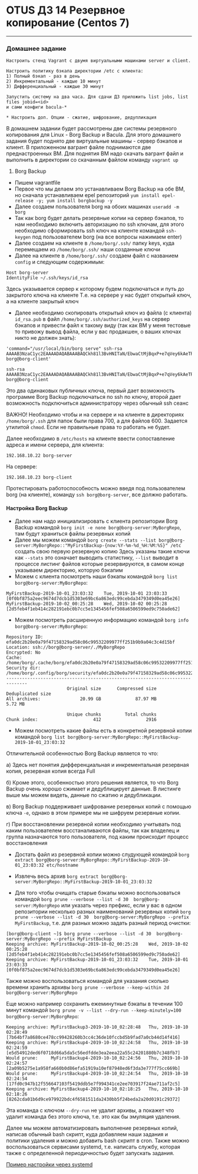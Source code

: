 # OTUS ДЗ 14 Резервное копирование  (Centos 7)
-----------------------------------------------------------------------
### Домашнее задание

    Настроить стенд Vagrant с двумя виртуальными машинами server и client.

    Настроить политику бэкапа директории /etc с клиента:
    1) Полный бэкап - раз в день
    2) Инкрементальный - каждые 10 минут
    3) Дифференциальный - каждые 30 минут

    Запустить систему на два часа. Для сдачи ДЗ приложить list jobs, list files jobid=<id>
    и сами конфиги bacula-*

    * Настроить доп. Опции - сжатие, шифрование, дедупликация


В домашнем задании будет рассмотрены две системы резервного копирования для Linux - Borg Backup и Bacula.
Для этого домашнего задания будет поднято две виртуальные машины - сервер бэкапов и клиент. В приложенном вагрант файле поднимаются две преднастроенных ВМ. 
Для поднятия ВМ надо скачать вагрант файл и выполнить в директории со скачанным файлом команду ```vagrant up```

1. Borg Backup
- Пишем vagrantfile 
- Первое что мы делаем это устанавливаем Borg Backup на обе ВМ, но сначала устанавливаем epel репозиторий ```yum install epel-release -y; yum install borgbackup -y```
- Далее создаем пользователя borg на обоих машинах ```useradd -m borg```
- Так как borg будет делать резервные копии на сервер бэкапов, то нам необходимо включить авторизацию по ssh ключам, для этого необходимо сформировать ssh ключ на клиенте командой ```ssh-keygen``` под пользователем borg (на все вопросы нажимаем enter)
- Далее создаем на клиенте в ```/home/borg/.ssh/``` папку keys, куда перемещаем из ```/home/borg/.ssh/``` наши созданные ключи
- Далее на клиенте в ```/home/borg/.ssh/``` создаем файл с названием ```config``` и следующим содержимым:
```
Host borg-server
IdentityFile ~/.ssh/keys/id_rsa
```
Здесь указывается сервер к которому будем подключаться и путь до закрытого ключа на клиенте
Т.е. на сервере у нас будет открытый ключ, а на клиенте закрытый ключ
- Далее необходимо скопировать открытый ключ из файла (с клиента) ```id_rsa.pub``` в файл ```/home/borg/.ssh/authorized_keys``` на сервер бэкапов и привести файл к такому виду (так как ВМ у меня тестовые то привожу вывод файла, если у вас продакшен, о ваших ключах никто не должен знать):
```
'command="/usr/local/bin/borg serve" ssh-rsa AAAAB3NzaC1yc2EAAAADAQABAAABAQCkh81l3BvHNITaN/EbwaCtMjBqxP+e7qVey6kAeTR+SgZaxIwuVdSKl/LbEBM2PRIEk4swuo4WtRNTPGYjsBjtAJV6Njodb8qs+G0YNVTFbBSzQ0UUhU30jLCANsR+fpm14Bvg1FmI6swyhtpSwCJdSX1//9gfvm8LC0F0AU4u2JWvO7iggAdrPLOc8LThZcADJc7+yERfTwbFoHY6jVahDFtLIClIcCIrA8P66/WGCjviMTdTpz3A2FdEMcIwNsBFkTjwQjOXjllKNPIguNR0ejbnzAeUEIMUAB4ptSiVayYPPm8Py2rzj6gb08I8tfuMXBY/8M2vTFo4af4H29Cx borg@borg-client'

ssh-rsa AAAAB3NzaC1yc2EAAAADAQABAAABAQCkh81l3BvHNITaN/EbwaCtMjBqxP+e7qVey6kAeTR+SgZaxIwuVdSKl/LbEBM2PRIEk4swuo4WtRNTPGYjsBjtAJV6Njodb8qs+G0YNVTFbBSzQ0UUhU30jLCANsR+fpm14Bvg1FmI6swyhtpSwCJdSX1//9gfvm8LC0F0AU4u2JWvO7iggAdrPLOc8LThZcADJc7+yERfTwbFoHY6jVahDFtLIClIcCIrA8P66/WGCjviMTdTpz3A2FdEMcIwNsBFkTjwQjOXjllKNPIguNR0ejbnzAeUEIMUAB4ptSiVayYPPm8Py2rzj6gb08I8tfuMXBY/8M2vTFo4af4H29Cx borg@borg-client
```
Это два одинаковых публичных ключа, первый дает возможность программе Borg Backup подключаться по ssh по ключу, второй дает возможность подключиться администратору через обычный ssh сеанс

ВАЖНО!
Необходимо чтобы и на сервере и на клиенте в директориях ```/home/borg/.ssh``` для папок были права 700, а для файлов 600. Задается утилитой ```chmod```. Если не правильные права то работать не будет.

Далее необходимо в ```/etc/hosts``` на клиенте ввести сопоставление адреса и имени сервера, для клиента:
```
192.168.10.22 borg-server
```
На сервере:
```
192.168.10.23 borg-client
```
Протестировать работоспособность можно введя под пользователем borg (на клиенте), команду ```ssh borg@borg-server```, все должно работать.

#### Настройка Borg Backup

- Далее нам надо инициализировать с клиента репозитории Borg Backup командой ```borg init -e none borg@borg-server:MyBorgRepo```, там будут храниться файлы резервных копий
- Далее мы можем командой ```borg create --stats --list borg@borg-server:MyBorgRepo::"MyFirstBackup-{now:%Y-%m-%d_%H:%M:%S}" /etc``` создать свою первую резервную копию
Здесь указаны такие ключи как ```--stats``` это означает выводить статистику, ```--list``` выводит в процессе листинг файлов которые резервируются, в самом конце указываем директорию, которую бэкапим
- Можем с клиента посмотреть наши бэкапы командой ```borg list borg@borg-server:MyBorgRepo```:
```
MyFirstBackup-2019-10-01_23:03:32    Tue, 2019-10-01 23:03:33 [0f0bf875a2eec9674d7dcb1d5303e69bc6a863edc99cebda3479349d0ea45e26]
MyFirstBackup-2019-10-02_00:25:28    Wed, 2019-10-02 00:25:28 [2d5feb4f1eb414c282191ebc0b7cc5e1345456fef508a6506599ed9c750ade62]
```
- Можем посмотреть расширенную информацию командой ```borg info borg@borg-server:MyBorgRepo```:
```
Repository ID: efa0dc2b20e0a79f47158329ad58c06c99532209977ff251b9b9a04c3c4d15bf
Location: ssh://borg@borg-server/./MyBorgRepo
Encrypted: No
Cache: /home/borg/.cache/borg/efa0dc2b20e0a79f47158329ad58c06c99532209977ff251b9b9a04c3c4d15bf
Security dir: /home/borg/.config/borg/security/efa0dc2b20e0a79f47158329ad58c06c99532209977ff251b9b9a04c3c4d15bf
------------------------------------------------------------------------------
                       Original size      Compressed size    Deduplicated size
All archives:               20.99 GB             87.97 MB              5.72 MB

                       Unique chunks         Total chunks
Chunk index:                     412                 2916
```
- Можем посмотреть какие файлы есть в конкретной резервной копии командой ```borg list borg@borg-server:MyBorgRepo::MyFirstBackup-2019-10-01_23:03:32```

Отличительной особенностью Borg Backup является то что:

а) Здесь нет понятия дифференциальная и инкрементальная резервная копия, резервная копия всегда Full

б) Кроме этого, особенностью этого решения является, то что Borg Backup очень хорошо сжимает и дедублицирует данные. В листинге выше мы можем видеть, данные по сжатию и дедубликации.

в) Borg Backup поддерживает шифрование резервных копий с помощью ключа ```-e```, однако в этом примере мы не шифруем резервные копии.

г) При восстановлении резервной копии необходимо учитывать под каким пользователем восстаналиваются файлы, так как владелец и группа назначаются того пользователя, под каким происходит процесс восстановления

- Достать файл из резервной копии можно слудующей командой ```borg extract borg@borg-server:MyBorgRepo::MyFirstBackup-2019-10-01_23:03:32 etc/hostname```
- Извлечь весь архив ```borg extract borg@borg-server:MyBorgRepo::MyFirstBackup-2019-10-01_23:03:32```

- Для того чтобы очищать старые бэкапы можно воспользоваться командой ```borg prune --verbose --list -d 30  borg@borg-server:MyBorgRepo``` или указать через префикс, если у вас в одном репозитории несколько разных наименований резервных копий ```borg prune --verbose --list -d 30  borg@borg-server:MyBorgRepo --prefix MyFirstBackup```, т.е. для разных можно задать разный период очистки:
```
[borg@borg-client ~]$ borg prune --verbose --list -d 30  borg@borg-server:MyBorgRepo --prefix MyFirstBackup
Keeping archive: MyFirstBackup-2019-10-02_00:25:28    Wed, 2019-10-02 00:25:28 [2d5feb4f1eb414c282191ebc0b7cc5e1345456fef508a6506599ed9c750ade62]
Keeping archive: MyFirstBackup-2019-10-01_23:03:32    Tue, 2019-10-01 23:03:33 [0f0bf875a2eec9674d7dcb1d5303e69bc6a863edc99cebda3479349d0ea45e26]
```
Также можно воспользоваться командой для указания сколько времени хранить архивы ```borg prune --verbose --keep-within 2d  borg@borg-server:MyBorgRepo```

Еще можно например сохранить ежеминутные бэкапы в течении 100 минут командой ```borg prune -v --list --dry-run --keep-minutely=100  borg@borg-server:MyBorgRepo```:
```
Keeping archive: MyFirstBackup3-2019-10-10_02:28:48   Thu, 2019-10-10 02:28:49 [7b64bf7a8680ce478cc99428260b3cc4c36de10fccbd5b9fad7a0cb44d14f416]
Keeping archive: MyFirstBackup4-2019-10-10_02:24:58   Thu, 2019-10-10 02:24:59 [e5d54912ded6f0718d66a5da5c56edfdde3ea2eea22a55c24201880b7c348fb7]
Would prune:     MyFirstBackup4-2019-10-10_02:24:56   Thu, 2019-10-10 02:24:57 [2a09b5275e1a958fa660b0d86efa51919a10ef87948ed6f3da3e777f75cc669b]
Would prune:     MyFirstBackup4-2019-10-10_02:24:54   Thu, 2019-10-10 02:24:54 [17fd0c947b12f556647103f5419ddb5e7f994341ce2ee703917f24ae711af2c5]
Keeping archive: MyFirstBackup4-2019-10-10_02:18:25   Thu, 2019-10-10 02:18:26 [8262cda01b6d9ce979922bdc4f6581511da2430bb5f24beda2a20d0191c29372]
```
Эта команда с ключом ```--dry-run``` не удалит архивы, а покажет что удалит команда без этого ключа, т.е. это как бы эмуляция удаления.

Далее мы можем автоматизировать выполнение резервных копий, написав обычный bash скрипт, куда добавляем наши задания и политики удаления и можно добавить bash скрипт в cron. Также можно воспользоваться сервисами systemd, т.е. написать службу, которая также с определенной периодичностью будет запускать задания. 

[Пример настройки через systemd]

[Пример настройки через systemd]:https://blog.andrewkeech.com/posts/170719_borg.html


